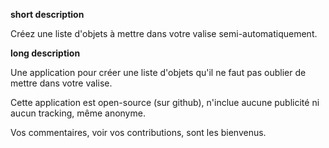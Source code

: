 **short description**

Créez une liste d'objets à mettre dans votre valise semi-automatiquement.

**long description**

Une application pour créer une liste d'objets qu'il ne faut pas oublier de mettre dans votre valise.

Cette application est open-source (sur github), n'inclue aucune publicité ni aucun tracking, même anonyme.

Vos commentaires, voir vos contributions, sont les bienvenus.